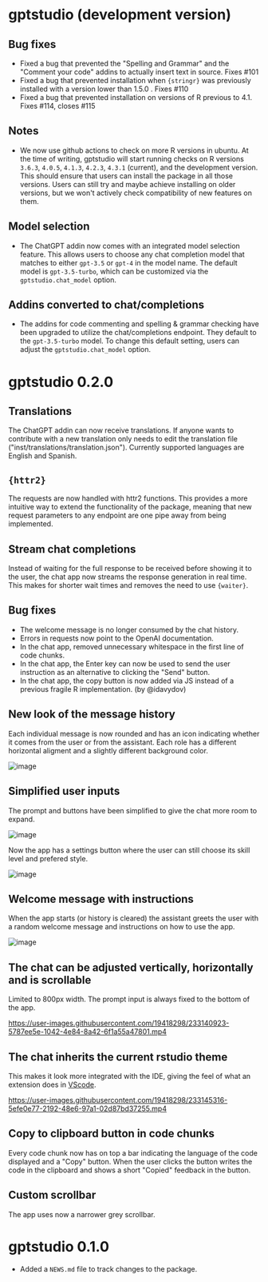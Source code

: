 # gptstudio (development version)

## Bug fixes

- Fixed a bug that prevented the "Spelling and Grammar" and the "Comment your code" addins to actually insert text in source. Fixes #101
- Fixed a bug that prevented installation when `{stringr}` was previously installed with a version lower than 1.5.0 . Fixes #110
- Fixed a bug that prevented installation on versions of R previous to 4.1. Fixes #114, closes #115

## Notes

- We now use github actions to check on more R versions in ubuntu. At the time of writing, gptstudio will start running checks on R versions `3.6.3`, `4.0.5`, `4.1.3`, `4.2.3`, `4.3.1` (current), and the development version. This should ensure that users can install the package in all those versions. Users can still try and maybe achieve installing on older versions, but we won't actively check compatibility of new features on them.

## Model selection

- The ChatGPT addin now comes with an integrated model selection feature. This allows users to choose any chat completion model that matches to either `gpt-3.5` or `gpt-4` in the model name. The default model is `gpt-3.5-turbo`, which can be customized via the `gptstudio.chat_model` option.

## Addins converted to chat/completions

- The addins for code commenting and spelling & grammar checking have been upgraded to utilize the chat/completions endpoint. They default to the `gpt-3.5-turbo` model. To change this default setting, users can adjust the `gptstudio.chat_model` option.

# gptstudio 0.2.0

## Translations

The ChatGPT addin can now receive translations. If anyone wants to contribute with a new translation only needs to edit the translation file ("inst/translations/translation.json"). Currently supported languages are English and Spanish. 

## `{httr2}`

The requests are now handled with httr2 functions. This provides a more intuitive way to extend the functionality of the package, meaning that new request parameters to any endpoint are one pipe away from being implemented.

## Stream chat completions

Instead of waiting for the full response to be received before showing it to the user, the chat app now streams the response generation in real time. This makes for shorter wait times and removes the need to use `{waiter}`.

## Bug fixes

- The welcome message is no longer consumed by the chat history.
- Errors in requests now point to the OpenAI documentation.
-   In the chat app, removed unnecessary whitespace in the first line of code chunks.
-   In the chat app, the Enter key can now be used to send the user instruction as an alternative to clicking the "Send" button.
-   In the chat app, the copy button is now added via JS instead of a previous fragile R implementation. (by @idavydov)

## New look of the message history

Each individual message is now rounded and has an icon indicating whether it comes from the user or from the assistant. Each role has a different horizontal aligment and a slightly different background color.

![image](https://user-images.githubusercontent.com/19418298/233134945-06311099-92c0-4f4f-b728-66eb37f67836.png)

## Simplified user inputs

The prompt and buttons have been simplified to give the chat more room to expand.

![image](https://user-images.githubusercontent.com/19418298/233137057-7d0991d8-ab56-4b7f-ae93-e88cba41e600.png)

Now the app has a settings button where the user can still choose its skill level and prefered style.

![image](https://user-images.githubusercontent.com/19418298/233137374-4593410a-3132-4c1a-a886-5fd4966cb7e5.png)

## Welcome message with instructions

When the app starts (or history is cleared) the assistant greets the user with a random welcome message and instructions on how to use the app.

![image](https://user-images.githubusercontent.com/19418298/233138306-675e8693-e44a-4266-a293-070460e39e36.png)

## The chat can be adjusted vertically, horizontally and is scrollable

Limited to 800px width. The prompt input is always fixed to the bottom of the app.

<https://user-images.githubusercontent.com/19418298/233140923-5787ee5e-1042-4e84-8a42-6f1a55a47801.mp4>

## The chat inherits the current rstudio theme

This makes it look more integrated with the IDE, giving the feel of what an extension does in [VScode](https://code.visualstudio.com/).

<https://user-images.githubusercontent.com/19418298/233145316-5efe0e77-2192-48e6-97a1-02d87bd37255.mp4>

## Copy to clipboard button in code chunks

Every code chunk now has on top a bar indicating the language of the code displayed and a "Copy" button. When the user clicks the button writes the code in the clipboard and shows a short "Copied" feedback in the button.

## Custom scrollbar

The app uses now a narrower grey scrollbar.

# gptstudio 0.1.0

-   Added a `NEWS.md` file to track changes to the package.
